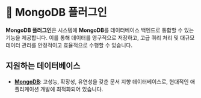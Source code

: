 # 🍃 MongoDB 플러그인

**MongoDB 플러그인**은 시스템에 **MongoDB**를 데이터베이스 백엔드로 통합할 수 있는 기능을 제공합니다. 이를 통해 데이터를 영구적으로 저장하고, 고급 쿼리 처리 및 대규모 데이터 관리를 안정적이고
효율적으로 수행할 수 있습니다.

## 지원하는 데이터베이스

- **[MongoDB](https://www.mongodb.com/)**: 고성능, 확장성, 유연성을 갖춘 문서 지향 데이터베이스로, 현대적인 애플리케이션 개발에 최적화되어 있습니다.
